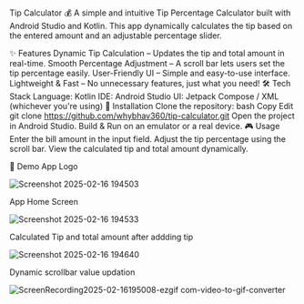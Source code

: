 Tip Calculator 💰
A simple and intuitive Tip Percentage Calculator built with Android Studio and Kotlin. This app dynamically calculates the tip based on the entered amount and an adjustable percentage slider.

✨ Features
Dynamic Tip Calculation – Updates the tip and total amount in real-time.
Smooth Percentage Adjustment – A scroll bar lets users set the tip percentage easily.
User-Friendly UI – Simple and easy-to-use interface.
Lightweight & Fast – No unnecessary features, just what you need!
🛠 Tech Stack
Language: Kotlin
IDE: Android Studio
UI: Jetpack Compose / XML (whichever you're using)
🚀 Installation
Clone the repository:
bash
Copy
Edit
git clone https://github.com/whybhav360/tip-calculator.git
Open the project in Android Studio.
Build & Run on an emulator or a real device.
🎮 Usage
Enter the bill amount in the input field.
Adjust the tip percentage using the scroll bar.
View the calculated tip and total amount dynamically.

📸 Demo
App Logo


![Screenshot 2025-02-16 194503](https://github.com/user-attachments/assets/62775658-894c-4994-84e0-976cc6236856)



App Home Screen


![Screenshot 2025-02-16 194533](https://github.com/user-attachments/assets/0ec57a20-c7bb-4481-a356-3277a32362ef)



Calculated Tip and total amount after addding tip


![Screenshot 2025-02-16 194640](https://github.com/user-attachments/assets/4782e7f0-541d-453b-8ea3-7373cde3a2d3)


Dynamic scrollbar value updation


![ScreenRecording2025-02-16195008-ezgif com-video-to-gif-converter](https://github.com/user-attachments/assets/2e1f3a22-1204-4309-81c2-0fb9e530771d)

